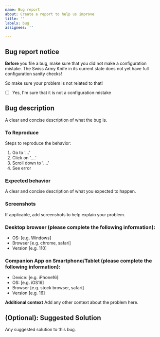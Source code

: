 ```yaml
---
name: Bug report
about: Create a report to help us improve
title: ''
labels: bug
assignees: ''

---
```


## Bug report notice
**Before** you file a bug, make sure that you did not make a configuration mistake. The Swiss Army Knife in its current state does not yet have full configuration sanity checks!

So make sure your problem is not related to that!
- [ ] Yes, I'm sure that it is not a configuration mistake

## Bug description
A clear and concise description of what the bug is.

### To Reproduce
Steps to reproduce the behavior:
1. Go to '...'
2. Click on '....'
3. Scroll down to '....'
4. See error

### Expected behavior
A clear and concise description of what you expected to happen.

### Screenshots
If applicable, add screenshots to help explain your problem.

### Desktop browser (please complete the following information):
 - OS: [e.g. Windows]
 - Browser [e.g. chrome, safari]
 - Version [e.g. 110]

### Companion App on Smartphone/Tablet (please complete the following information):
 - Device: [e.g. iPhone16]
 - OS: [e.g. iOS16]
 - Browser [e.g. stock browser, safari]
 - Version [e.g. 16]

**Additional context**
Add any other context about the problem here.

## (Optional): Suggested Solution
Any suggested solution to this bug.

